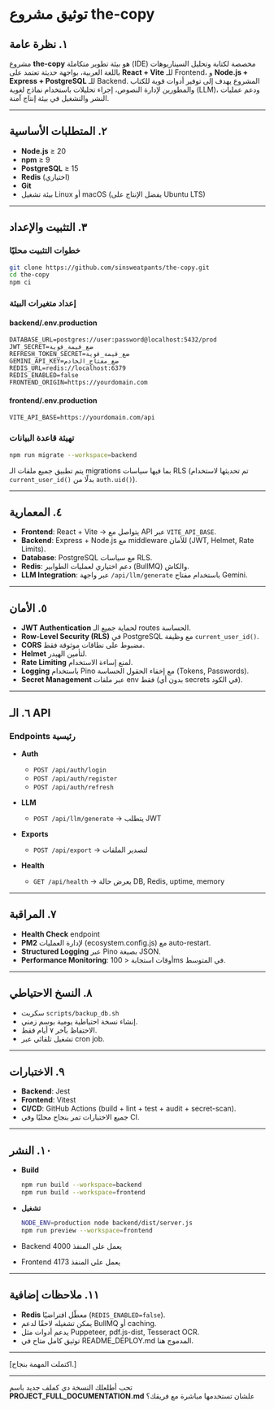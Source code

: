 # توثيق مشروع the-copy

## ١. نظرة عامة

مشروع **the-copy** هو بيئة تطوير متكاملة (IDE) مخصصة لكتابة وتحليل السيناريوهات باللغة العربية، بواجهة حديثة تعتمد على **React + Vite** للـ Frontend، و **Node.js + Express + PostgreSQL** للـ Backend.
المشروع يهدف إلى توفير أدوات قوية للكتاب والمطورين لإدارة النصوص، إجراء تحليلات باستخدام نماذج لغوية (LLM)، ودعم عمليات النشر والتشغيل في بيئة إنتاج آمنة.

---

## ٢. المتطلبات الأساسية

* **Node.js** ≥ 20
* **npm** ≥ 9
* **PostgreSQL** ≥ 15
* **Redis** (اختياري)
* **Git**
* بيئة تشغيل Linux أو macOS (يفضل الإنتاج على Ubuntu LTS)

---

## ٣. التثبيت والإعداد

### خطوات التثبيت محليًا

```bash
git clone https://github.com/sinsweatpants/the-copy.git
cd the-copy
npm ci
```

### إعداد متغيرات البيئة

#### backend/.env.production

```
DATABASE_URL=postgres://user:password@localhost:5432/prod
JWT_SECRET=ضع_قيمة_قوية
REFRESH_TOKEN_SECRET=ضع_قيمة_قوية
GEMINI_API_KEY=ضع_مفتاح_الخادم
REDIS_URL=redis://localhost:6379
REDIS_ENABLED=false
FRONTEND_ORIGIN=https://yourdomain.com
```

#### frontend/.env.production

```
VITE_API_BASE=https://yourdomain.com/api
```

### تهيئة قاعدة البيانات

```bash
npm run migrate --workspace=backend
```

يتم تطبيق جميع ملفات الـ migrations بما فيها سياسات RLS (تم تحديثها لاستخدام `current_user_id()` بدلًا من `auth.uid()`).

---

## ٤. المعمارية

* **Frontend**: React + Vite → يتواصل مع API عبر `VITE_API_BASE`.
* **Backend**: Express + Node.js مع middleware للأمان (JWT, Helmet, Rate Limits).
* **Database**: PostgreSQL مع سياسات RLS.
* **Redis**: دعم اختياري لعمليات الطوابير (BullMQ) والكاش.
* **LLM Integration**: عبر واجهة `/api/llm/generate` باستخدام مفتاح Gemini.

---

## ٥. الأمان

* **JWT Authentication** لحماية جميع الـ routes الحساسة.
* **Row-Level Security (RLS)** في PostgreSQL مع وظيفة `current_user_id()`.
* **CORS** مضبوط على نطاقات موثوقة فقط.
* **Helmet** لتأمين الهيدر.
* **Rate Limiting** لمنع إساءة الاستخدام.
* **Logging** باستخدام Pino مع إخفاء الحقول الحساسة (Tokens, Passwords).
* **Secret Management** عبر ملفات env فقط (بدون أي secrets في الكود).

---

## ٦. الـ API

### Endpoints رئيسية

* **Auth**

  * `POST /api/auth/login`
  * `POST /api/auth/register`
  * `POST /api/auth/refresh`
* **LLM**

  * `POST /api/llm/generate` → يتطلب JWT
* **Exports**

  * `POST /api/export` → لتصدير الملفات
* **Health**

  * `GET /api/health` → يعرض حالة DB, Redis, uptime, memory

---

## ٧. المراقبة

* **Health Check** endpoint
* **PM2** لإدارة العمليات (ecosystem.config.js) مع auto-restart.
* **Structured Logging** عبر Pino بصيغة JSON.
* **Performance Monitoring**: أوقات استجابة < 100ms في المتوسط.

---

## ٨. النسخ الاحتياطي

* سكربت `scripts/backup_db.sh`
* إنشاء نسخة احتياطية يومية بوسم زمني.
* الاحتفاظ بآخر ٧ أيام فقط.
* تشغيل تلقائي عبر cron job.

---

## ٩. الاختبارات

* **Backend**: Jest
* **Frontend**: Vitest
* **CI/CD**: GitHub Actions (build + lint + test + audit + secret-scan).
* جميع الاختبارات تمر بنجاح محليًا وفي CI.

---

## ١٠. النشر

* **Build**

  ```bash
  npm run build --workspace=backend
  npm run build --workspace=frontend
  ```
* **تشغيل**

  ```bash
  NODE_ENV=production node backend/dist/server.js
  npm run preview --workspace=frontend
  ```
* Backend يعمل على المنفذ 4000
* Frontend يعمل على المنفذ 4173

---

## ١١. ملاحظات إضافية

* **Redis** معطّل افتراضيًا (`REDIS_ENABLED=false`).
* يمكن تشغيله لاحقًا لدعم BullMQ أو caching.
* يدعم أدوات مثل Puppeteer, pdf.js-dist, Tesseract OCR.
* توثيق كامل متاح في README\_DEPLOY.md المدموج هنا.

---

\[اكتملت المهمة بنجاح.]

---

تحب أطلعلك النسخة دي كملف جديد باسم **PROJECT\_FULL\_DOCUMENTATION.md** علشان تستخدمها مباشرة مع فريقك؟
